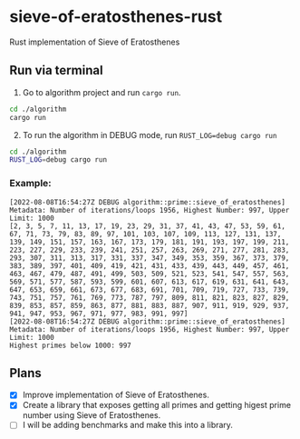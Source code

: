 # sieve-of-eratosthenes-rust
Rust implementation of Sieve of Eratosthenes

## Run via terminal
1. Go to algorithm project and run ```cargo run```.
``` sh
cd ./algorithm
cargo run
```
2. To run the algorithm in DEBUG mode, run ```RUST_LOG=debug cargo run```
```sh
cd ./algorithm
RUST_LOG=debug cargo run
```

### Example:
```
[2022-08-08T16:54:27Z DEBUG algorithm::prime::sieve_of_eratosthenes] Metadata: Number of iterations/loops 1956, Highest Number: 997, Upper Limit: 1000
[2, 3, 5, 7, 11, 13, 17, 19, 23, 29, 31, 37, 41, 43, 47, 53, 59, 61, 67, 71, 73, 79, 83, 89, 97, 101, 103, 107, 109, 113, 127, 131, 137, 139, 149, 151, 157, 163, 167, 173, 179, 181, 191, 193, 197, 199, 211, 223, 227, 229, 233, 239, 241, 251, 257, 263, 269, 271, 277, 281, 283, 293, 307, 311, 313, 317, 331, 337, 347, 349, 353, 359, 367, 373, 379, 383, 389, 397, 401, 409, 419, 421, 431, 433, 439, 443, 449, 457, 461, 463, 467, 479, 487, 491, 499, 503, 509, 521, 523, 541, 547, 557, 563, 569, 571, 577, 587, 593, 599, 601, 607, 613, 617, 619, 631, 641, 643, 647, 653, 659, 661, 673, 677, 683, 691, 701, 709, 719, 727, 733, 739, 743, 751, 757, 761, 769, 773, 787, 797, 809, 811, 821, 823, 827, 829, 839, 853, 857, 859, 863, 877, 881, 883, 887, 907, 911, 919, 929, 937, 941, 947, 953, 967, 971, 977, 983, 991, 997]
[2022-08-08T16:54:27Z DEBUG algorithm::prime::sieve_of_eratosthenes] Metadata: Number of iterations/loops 1956, Highest Number: 997, Upper Limit: 1000
Highest primes below 1000: 997

```

## Plans

- [x] Improve implementation of Sieve of Eratosthenes.
- [x] Create a library that exposes getting all primes and getting higest prime number using Sieve of Eratosthenes.    
- [ ] I will be adding benchmarks and make this into a library.